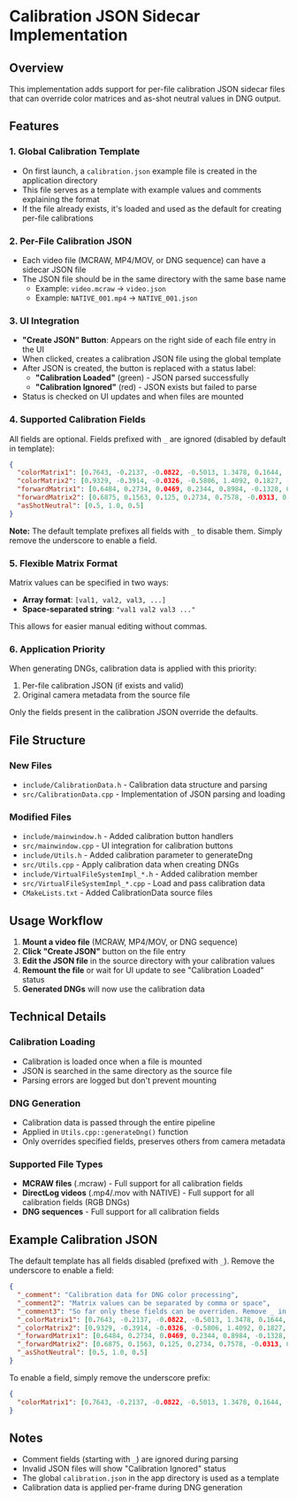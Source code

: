 # Calibration JSON Sidecar Implementation

## Overview
This implementation adds support for per-file calibration JSON sidecar files that can override color matrices and as-shot neutral values in DNG output.

## Features

### 1. Global Calibration Template
- On first launch, a `calibration.json` example file is created in the application directory
- This file serves as a template with example values and comments explaining the format
- If the file already exists, it's loaded and used as the default for creating per-file calibrations

### 2. Per-File Calibration JSON
- Each video file (MCRAW, MP4/MOV, or DNG sequence) can have a sidecar JSON file
- The JSON file should be in the same directory with the same base name
  - Example: `video.mcraw` → `video.json`
  - Example: `NATIVE_001.mp4` → `NATIVE_001.json`

### 3. UI Integration
- **"Create JSON" Button**: Appears on the right side of each file entry in the UI
- When clicked, creates a calibration JSON file using the global template
- After JSON is created, the button is replaced with a status label:
  - **"Calibration Loaded"** (green) - JSON parsed successfully
  - **"Calibration Ignored"** (red) - JSON exists but failed to parse
- Status is checked on UI updates and when files are mounted

### 4. Supported Calibration Fields

All fields are optional. Fields prefixed with `_` are ignored (disabled by default in template):

```json
{
  "colorMatrix1": [0.7643, -0.2137, -0.0822, -0.5013, 1.3478, 0.1644, -0.1315, 0.1972, 0.5588],
  "colorMatrix2": [0.9329, -0.3914, -0.0326, -0.5806, 1.4092, 0.1827, -0.0913, 0.1761, 0.5872],
  "forwardMatrix1": [0.6484, 0.2734, 0.0469, 0.2344, 0.8984, -0.1328, 0.0469, -0.1797, 0.9609],
  "forwardMatrix2": [0.6875, 0.1563, 0.125, 0.2734, 0.7578, -0.0313, 0.0859, -0.4688, 1.2109],
  "asShotNeutral": [0.5, 1.0, 0.5]
}
```

**Note:** The default template prefixes all fields with `_` to disable them. Simply remove the underscore to enable a field.

### 5. Flexible Matrix Format
Matrix values can be specified in two ways:
- **Array format**: `[val1, val2, val3, ...]`
- **Space-separated string**: `"val1 val2 val3 ..."`

This allows for easier manual editing without commas.

### 6. Application Priority
When generating DNGs, calibration data is applied with this priority:
1. Per-file calibration JSON (if exists and valid)
2. Original camera metadata from the source file

Only the fields present in the calibration JSON override the defaults.

## File Structure

### New Files
- `include/CalibrationData.h` - Calibration data structure and parsing
- `src/CalibrationData.cpp` - Implementation of JSON parsing and loading

### Modified Files
- `include/mainwindow.h` - Added calibration button handlers
- `src/mainwindow.cpp` - UI integration for calibration buttons
- `include/Utils.h` - Added calibration parameter to generateDng
- `src/Utils.cpp` - Apply calibration data when creating DNGs
- `include/VirtualFileSystemImpl_*.h` - Added calibration member
- `src/VirtualFileSystemImpl_*.cpp` - Load and pass calibration data
- `CMakeLists.txt` - Added CalibrationData source files

## Usage Workflow

1. **Mount a video file** (MCRAW, MP4/MOV, or DNG sequence)
2. **Click "Create JSON"** button on the file entry
3. **Edit the JSON file** in the source directory with your calibration values
4. **Remount the file** or wait for UI update to see "Calibration Loaded" status
5. **Generated DNGs** will now use the calibration data

## Technical Details

### Calibration Loading
- Calibration is loaded once when a file is mounted
- JSON is searched in the same directory as the source file
- Parsing errors are logged but don't prevent mounting

### DNG Generation
- Calibration data is passed through the entire pipeline
- Applied in `Utils.cpp::generateDng()` function
- Only overrides specified fields, preserves others from camera metadata

### Supported File Types
- **MCRAW files** (.mcraw) - Full support for all calibration fields
- **DirectLog videos** (.mp4/.mov with NATIVE) - Full support for all calibration fields (RGB DNGs)
- **DNG sequences** - Full support for all calibration fields

## Example Calibration JSON

The default template has all fields disabled (prefixed with `_`). Remove the underscore to enable a field:

```json
{
  "_comment": "Calibration data for DNG color processing",
  "_comment2": "Matrix values can be separated by comma or space",
  "_comment3": "So far only these fields can be overriden. Remove _ in _colorMatrix1 to enable override.",
  "_colorMatrix1": [0.7643, -0.2137, -0.0822, -0.5013, 1.3478, 0.1644, -0.1315, 0.1972, 0.5588],
  "_colorMatrix2": [0.9329, -0.3914, -0.0326, -0.5806, 1.4092, 0.1827, -0.0913, 0.1761, 0.5872],
  "_forwardMatrix1": [0.6484, 0.2734, 0.0469, 0.2344, 0.8984, -0.1328, 0.0469, -0.1797, 0.9609],
  "_forwardMatrix2": [0.6875, 0.1563, 0.125, 0.2734, 0.7578, -0.0313, 0.0859, -0.4688, 1.2109],
  "_asShotNeutral": [0.5, 1.0, 0.5]
}
```

To enable a field, simply remove the underscore prefix:
```json
{
  "colorMatrix1": [0.7643, -0.2137, -0.0822, -0.5013, 1.3478, 0.1644, -0.1315, 0.1972, 0.5588]
}
```

## Notes

- Comment fields (starting with `_`) are ignored during parsing
- Invalid JSON files will show "Calibration Ignored" status
- The global `calibration.json` in the app directory is used as a template
- Calibration data is applied per-frame during DNG generation
